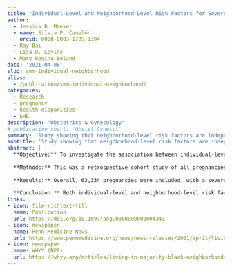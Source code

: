 ```yaml
---
title: "Individual-Level and Neighborhood-Level Risk Factors for Severe Maternal Morbidity"
author:
  - Jessica R. Meeker
  - name: Silvia P. Canelón
    orcid: 0000-0003-1709-1394
  - Ray Bai
  - Lisa D. Levine
  - Mary Regina Boland
date: '2021-04-08'
slug: smm-individual-neighborhood
alias:
  - /publication/smm-individual-neighborhood/
categories:
  - Research
  - pregnancy
  - health disparities
  - EHR
description: 'Obstetrics & Gynecology'
# publication_short: 'Obstet Gynecol'
summary: 'Study showing that neighborhood-level risk factors are independent predictors of Severe Maternal Morbidity, providing further evidence that racial disparities in maternal outcomes are symptoms of historical and structural racism.'
subtitle: 'Study showing that neighborhood-level risk factors are independent predictors of Severe Maternal Morbidity, providing further evidence that racial disparities in maternal outcomes are symptoms of historical and structural racism.'
abstract: |
  **Objective:** To investigate the association between individual-level and neighborhood-level risk factors and severe maternal morbidity.
  
  **Methods:** This was a retrospective cohort study of all pregnancies delivered between 2010 and 2017 in the University of Pennsylvania Health System. International Classification of Diseases codes classified severe maternal morbidity according to the Centers for Disease Control and Prevention guidelines. Logistic regression modeling evaluated individual-level risk factors for severe maternal morbidity, such as maternal age and preeclampsia diagnosis. Additionally, we used spatial autoregressive modeling to assess Census-tract, neighborhood-level risk factors for severe maternal morbidity such as violent crime and poverty.
  
  **Results:** Overall, 63,334 pregnancies were included, with a severe maternal morbidity rate of 2.73%, or 272 deliveries with severe maternal morbidity per 10,000 delivery hospitalizations. In our multivariable model assessing individual-level risk factors for severe maternal morbidity, the magnitude of risk was highest for patients with a cesarean delivery (adjusted odds ratio [aOR] 3.50, 95% CI 3.15-3.89), stillbirth (aOR 4.60, 95% CI 3.31-6.24), and preeclampsia diagnosis (aOR 2.71, 95% CI 2.41-3.03). Identifying as White was associated with lower odds of severe maternal morbidity at delivery (aOR 0.73, 95% CI 0.61-0.87). In our final multivariable model assessing neighborhood-level risk factors for severe maternal morbidity, the rate of severe maternal morbidity increased by 2.4% (95% CI 0.37-4.4%) with every 10% increase in the percentage of individuals in a Census tract who identified as Black or African American when accounting for the number of violent crimes and percentage of people identifying as White.
  
  **Conclusion:** Both individual-level and neighborhood-level risk factors were associated with severe maternal morbidity. These factors may contribute to rising severe maternal morbidity rates in the United States. Better characterization of risk factors for severe maternal morbidity is imperative for the design of clinical and public health interventions seeking to lower rates of severe maternal morbidity and maternal mortality.
links:
- icon: file-richtext-fill
  name: Publication
  url: https://doi.org/10.1097/aog.0000000000004343
- icon: newspaper
  name: Penn Medicine News
  url: https://www.pennmedicine.org/news/news-releases/2021/april/living-in-a-majority-black-neighborhood-linked-to-severe-maternal-morbidity
- icon: newspaper
  name: WHYY (NPR)
  url: https://whyy.org/articles/living-in-majority-black-neighborhoods-in-philly-linked-to-increased-maternal-health-issues-penn-medicine-study-finds/
---
```


